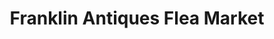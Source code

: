 ---
title: "Franklin Antiques Flea Market"
url: /pensacola/franklin-antiques-flea-market/
shop: Antiquitäten
---
